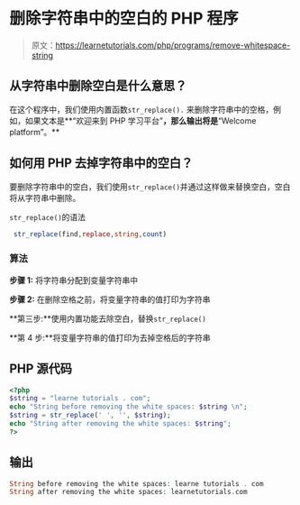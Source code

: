 # 删除字符串中的空白的 PHP 程序

> 原文：<https://learnetutorials.com/php/programs/remove-whitespace-string>

## 从字符串中删除空白是什么意思？

在这个程序中，我们使用内置函数`str_replace().` 来删除字符串中的空格，例如，如果文本是**“欢迎来到 PHP 学习平台”**，那么输出将是**“Welcome platform”。**

## 如何用 PHP 去掉字符串中的空白？

要删除字符串中的空白，我们使用`str_replace()`并通过这样做来替换空白，空白将从字符串中删除。

`str_replace()`的语法

```php
 str_replace(find,replace,string,count) 

```

### 算法

**步骤 1:** 将字符串分配到变量字符串中

**步骤 2:** 在删除空格之前，将变量字符串的值打印为字符串

**第三步:**使用内置功能去除空白，替换`str_replace()`

**第 4 步:**将变量字符串的值打印为去掉空格后的字符串

## PHP 源代码

```php
<?php
$string = "learne tutorials . com";
echo "String before removing the white spaces: $string \n";
$string = str_replace(' ', '', $string);
echo "String after removing the white spaces: $string";
?>

```

## 输出

```php
String before removing the white spaces: learne tutorials . com
String after removing the white spaces: learnetutorials.com
```